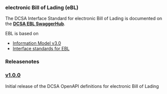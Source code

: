 ### electronic Bill of Lading (eBL)

The DCSA Interface Standard for electronic Bill of Lading is documented on the [**DCSA EBL SwaggerHub**](https://app.swaggerhub.com/apis/dcsaorg/DCSA_EBL).

EBL is based on
- [Information Model v3.0](https://dcsa.org/wp-content/uploads/2020/12/20201208-DCSA-P1-DCSA-Information-Model-v3.0-FINAL.pdf)
- [Interface standards for EBL](https://dcsa.org)

### Releasenotes

### [v1.0.0](https://app.swaggerhub.com/apis-docs/dcsaorg/DCSA_EBL/1.0.0)

Initial release of the DCSA OpenAPI definitions for electronic Bill of Lading
